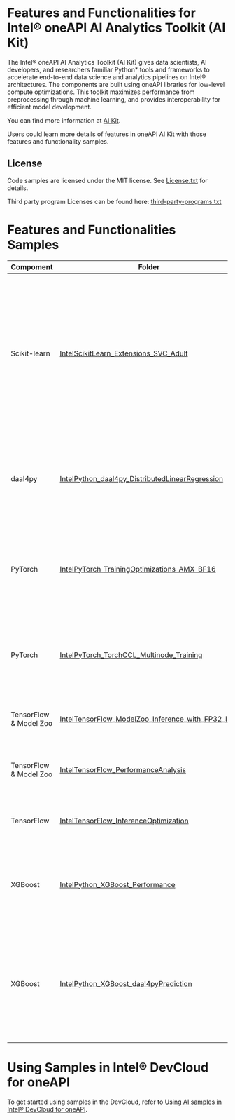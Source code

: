 # Features and Functionalities for Intel® oneAPI AI Analytics Toolkit (AI Kit)

The Intel® oneAPI AI Analytics Toolkit (AI Kit) gives data scientists, AI developers, and researchers familiar Python* tools and frameworks to accelerate end-to-end data science and analytics pipelines on Intel® architectures. The components are built using oneAPI libraries for low-level compute optimizations. This toolkit maximizes performance from preprocessing through machine learning, and provides interoperability for efficient model development.

You can find more information at [ AI Kit](https://software.intel.com/content/www/us/en/develop/tools/oneapi/ai-analytics-toolkit.html).

Users could learn more details of features in oneAPI AI Kit with those features and functionality samples.

## License
Code samples are licensed under the MIT license. See
[License.txt](https://github.com/oneapi-src/oneAPI-samples/blob/master/License.txt) for details.

Third party program Licenses can be found here: [third-party-programs.txt](https://github.com/oneapi-src/oneAPI-samples/blob/master/third-party-programs.txt)

# Features and Functionalities Samples

| Compoment      | Folder                                             | Description
| --------- | ------------------------------------------------ | -
| Scikit-learn | [IntelScikitLearn_Extensions_SVC_Adult](IntelScikitLearn_Extensions_SVC_Adult)   | Use Intel® Extension for Scikit-learn to accelerate the training and prediction with SVC algorithm on Adult dataset. Compare the performance of SVC algorithm optimized through Intel® Extension for Scikit-learn against original Scikit-learn.
| daal4py | [IntelPython_daal4py_DistributedLinearRegression](IntelPython_daal4py_DistributedLinearRegression)    | Run a distributed Linear Regression model with oneAPI Data Analytics Library (oneDAL) daal4py library memory objects.
| PyTorch | [IntelPyTorch_TrainingOptimizations_AMX_BF16](IntelPyTorch_TrainingOptimizations_AMX_BF16)   | Analyze training performance improvements using Intel® Extension for PyTorch with Advanced Matrix Extensions Bfloat16.
| PyTorch | [IntelPyTorch_TorchCCL_Multinode_Training](IntelPyTorch_TorchCCL_Multinode_Training)   | Perform distributed training with oneAPI Collective Communications Library (oneCCL) in PyTorch.
| TensorFlow & Model Zoo | [IntelTensorFlow_ModelZoo_Inference_with_FP32_Int8](IntelTensorFlow_ModelZoo_Inference_with_FP32_Int8)               | Run ResNet50 inference on Intel's pretrained FP32 and Int8 model.
| TensorFlow & Model Zoo | [IntelTensorFlow_PerformanceAnalysis](IntelTensorFlow_PerformanceAnalysis) | Analyze the performance difference between Stock Tensorflow and Intel Tensorflow.
| TensorFlow | [IntelTensorFlow_InferenceOptimization](IntelTensorFlow_InferenceOptimization) |  Optimize a pre-trained model for a better inference performance.
| XGBoost | [IntelPython_XGBoost_Performance](IntelPython_XGBoost_Performance) |  Analyze the performance benefit from using Intel optimized XGBoost compared to un-optimized XGBoost 0.81.
| XGBoost | [IntelPython_XGBoost_daal4pyPrediction](IntelPython_XGBoost_daal4pyPrediction) |  Analyze the performance benefit of minimal code changes to port pre-trained XGBoost model to daal4py prediction for much faster prediction than XGBoost prediction..

# Using Samples in Intel® DevCloud for oneAPI
To get started using samples in the DevCloud, refer to [Using AI samples in Intel® DevCloud for oneAPI](https://github.com/intel-ai-tce/oneAPI-samples/tree/devcloud/AI-and-Analytics#using-samples-in-intel-oneapi-devcloud).


